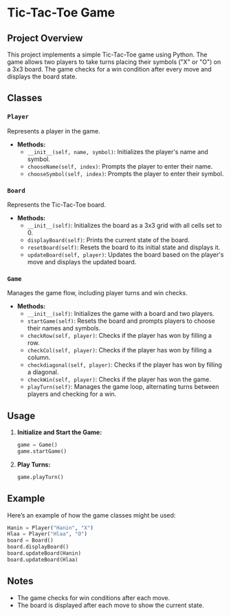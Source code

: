 # Tic-Tac-Toe Game

## Project Overview

This project implements a simple Tic-Tac-Toe game using Python. The game allows two players to take turns placing their symbols ("X" or "O") on a 3x3 board. The game checks for a win condition after every move and displays the board state.

## Classes

### `Player`

Represents a player in the game.

- **Methods:**
  - `__init__(self, name, symbol)`: Initializes the player's name and symbol.
  - `chooseName(self, index)`: Prompts the player to enter their name.
  - `chooseSymbol(self, index)`: Prompts the player to enter their symbol.

### `Board`

Represents the Tic-Tac-Toe board.

- **Methods:**
  - `__init__(self)`: Initializes the board as a 3x3 grid with all cells set to 0.
  - `displayBoard(self)`: Prints the current state of the board.
  - `resetBoard(self)`: Resets the board to its initial state and displays it.
  - `updateBoard(self, player)`: Updates the board based on the player's move and displays the updated board.

### `Game`

Manages the game flow, including player turns and win checks.

- **Methods:**
  - `__init__(self)`: Initializes the game with a board and two players.
  - `startGame(self)`: Resets the board and prompts players to choose their names and symbols.
  - `checkRow(self, player)`: Checks if the player has won by filling a row.
  - `checkCol(self, player)`: Checks if the player has won by filling a column.
  - `checkdiagonal(self, player)`: Checks if the player has won by filling a diagonal.
  - `checkWin(self, player)`: Checks if the player has won the game.
  - `playTurn(self)`: Manages the game loop, alternating turns between players and checking for a win.

## Usage

1. **Initialize and Start the Game:**

   ```python
   game = Game()
   game.startGame()
   ```

2. **Play Turns:**

   ```python
   game.playTurn()
   ```

## Example

Here’s an example of how the game classes might be used:

```python
Hanin = Player("Hanin", "X")
Hlaa = Player("Hlaa", "O")
board = Board()
board.displayBoard()
board.updateBoard(Hanin)
board.updateBoard(Hlaa)
```

## Notes

- The game checks for win conditions after each move.
- The board is displayed after each move to show the current state.

